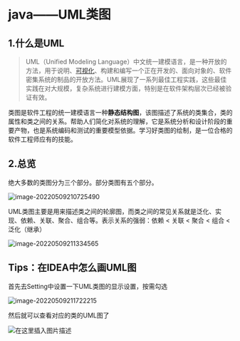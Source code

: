 # java——UML类图

## 1.什么是UML

> UML（Unified Modeling Language）中文统一建模语言，是一种开放的方法，用于说明、[可视化](https://so.csdn.net/so/search?q=可视化&spm=1001.2101.3001.7020)、构建和编写一个正在开发的、面向对象的、软件密集系统的制品的开放方法。UML展现了一系列最佳工程实践，这些最佳实践在对大规模，复杂系统进行建模方面，特别是在软件架构层次已经被验证有效。

类图是软件工程的统一建模语言一种**静态结构图**，该图描述了系统的类集合，类的属性和类之间的关系。帮助人们简化对系统的理解，它是系统分析和设计阶段的重要产物，也是系统编码和测试的重要模型依据。学习好类图的绘制，是一位合格的软件工程师应有的技能。

## 2.总览

绝大多数的类图分为三个部分。部分类图有五个部分。

![image-20220509210725490](https://gitee.com/master_p/ImageHost/raw/master/Typora/2022/5/202205092107677.png)

UML类图主要是用来描述类之间的轮廓图，而类之间的常见关系就是泛化、实现、依赖、关联、聚合、组合等。表示关系的强弱：依赖 < 关联 < 聚合 < 组合 < 泛化（继承）

![image-20220509211334565](https://gitee.com/master_p/ImageHost/raw/master/Typora/2022/5/202205092113668.png)







## Tips：在IDEA中怎么画UML图

首先去Setting中设置一下UML类图的显示设置，按需勾选

![image-20220509211722215](https://gitee.com/master_p/ImageHost/raw/master/Typora/2022/5/202205092117408.png)

然后就可以查看对应的类的UML图了

![在这里插入图片描述](https://gitee.com/master_p/ImageHost/raw/master/Typora/2022/5/202205092118564.webp)